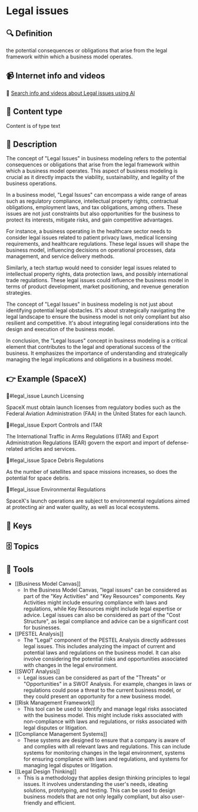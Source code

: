 
# Legal issues


## 🔍 Definition
the potential consequences or obligations that arise from the legal framework within which a business model operates.


## 📹 Internet info and videos
🤖 [Search info and videos about Legal issues using AI](https://www.perplexity.ai/search?q=videos+about+Legal+issues:+the+potential+consequences+or+obligations+that+arise+from+the+legal+framework+within+which+a+business+model+operates.
)

## 📰 Content type 
Content is of type text

## 📖 Description
The concept of "Legal Issues" in business modeling refers to the potential consequences or obligations that arise from the legal framework within which a business model operates. This aspect of business modeling is crucial as it directly impacts the viability, sustainability, and legality of the business operations.

In a business model, "Legal Issues" can encompass a wide range of areas such as regulatory compliance, intellectual property rights, contractual obligations, employment laws, and tax obligations, among others. These issues are not just constraints but also opportunities for the business to protect its interests, mitigate risks, and gain competitive advantages.

For instance, a business operating in the healthcare sector needs to consider legal issues related to patient privacy laws, medical licensing requirements, and healthcare regulations. These legal issues will shape the business model, influencing decisions on operational processes, data management, and service delivery methods.

Similarly, a tech startup would need to consider legal issues related to intellectual property rights, data protection laws, and possibly international trade regulations. These legal issues could influence the business model in terms of product development, market positioning, and revenue generation strategies.

The concept of "Legal Issues" in business modeling is not just about identifying potential legal obstacles. It's about strategically navigating the legal landscape to ensure the business model is not only compliant but also resilient and competitive. It's about integrating legal considerations into the design and execution of the business model.

In conclusion, the "Legal Issues" concept in business modeling is a critical element that contributes to the legal and operational success of the business. It emphasizes the importance of understanding and strategically managing the legal implications and obligations in a business model.

## 👉 Example (SpaceX)

📜#legal_issue Launch Licensing

SpaceX must obtain launch licenses from regulatory bodies such as the Federal Aviation Administration (FAA) in the United States for each launch. 

📜#legal_issue Export Controls and ITAR

The International Traffic in Arms Regulations (ITAR) and Export Administration Regulations (EAR) govern the export and import of defense-related articles and services.

📜#legal_issue Space Debris Regulations

As the number of satellites and space missions increases, so does the potential for space debris.

📜#legal_issue Environmental Regulations

SpaceX's launch operations are subject to environmental regulations aimed at protecting air and water quality, as well as local ecosystems.


## 🔑 Keys



## 🗄️ Topics


## 🧰 Tools
- [[Business Model Canvas]]
  - In the Business Model Canvas, "legal issues" can be considered as part of the "Key Activities" and "Key Resources" components. Key Activities might include ensuring compliance with laws and regulations, while Key Resources might include legal expertise or advice. Legal issues can also be considered as part of the "Cost Structure", as legal compliance and advice can be a significant cost for businesses.
- [[PESTEL Analysis]]
  - The "Legal" component of the PESTEL Analysis directly addresses legal issues. This includes analyzing the impact of current and potential laws and regulations on the business model. It can also involve considering the potential risks and opportunities associated with changes in the legal environment.
- [[SWOT Analysis]]
  - Legal issues can be considered as part of the "Threats" or "Opportunities" in a SWOT Analysis. For example, changes in laws or regulations could pose a threat to the current business model, or they could present an opportunity for a new business model.
- [[Risk Management Framework]]
  - This tool can be used to identify and manage legal risks associated with the business model. This might include risks associated with non-compliance with laws and regulations, or risks associated with legal disputes or litigation.
- [[Compliance Management Systems]]
  - These systems are designed to ensure that a company is aware of and complies with all relevant laws and regulations. This can include systems for monitoring changes in the legal environment, systems for ensuring compliance with laws and regulations, and systems for managing legal disputes or litigation.
- [[Legal Design Thinking]]
  - This is a methodology that applies design thinking principles to legal issues. It involves understanding the user's needs, ideating solutions, prototyping, and testing. This can be used to design business models that are not only legally compliant, but also user-friendly and efficient.
